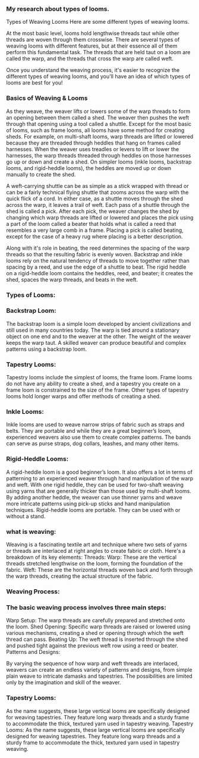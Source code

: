 ### My research about types of looms.
 Types of Weaving Looms
 Here are some different types of weaving looms.

At the most basic level, looms hold lengthwise threads taut while other threads are woven through them crosswise. There are several types of weaving looms with different features, but at their essence all of them perform this fundamental task. The threads that are held taut on a loom are called the warp, and the threads that cross the warp are called weft.

Once you understand the weaving process, it's easier to recognize the different types of weaving looms, and you'll have an idea of which types of looms are best for you!

### Basics of Weaving & Looms
As they weave, the weaver lifts or lowers some of the warp threads to form an opening between them called a shed. The weaver then pushes the weft through that opening using a tool called a shuttle. Except for the most basic of looms, such as frame looms, all looms have some method for creating sheds. For example, on multi-shaft looms, warp threads are lifted or lowered because they are threaded through heddles that hang on frames called harnesses. When the weaver uses treadles or levers to lift or lower the harnesses, the warp threads threaded through heddles on those harnesses go up or down and create a shed. On simpler looms (inkle looms, backstrap looms, and rigid-heddle looms), the heddles are moved up or down manually to create the shed.

A weft-carrying shuttle can be as simple as a stick wrapped with thread or can be a fairly technical flying shuttle that zooms across the warp with the quick flick of a cord. In either case, as a shuttle moves through the shed across the warp, it leaves a trail of weft. Each pass of a shuttle through the shed is called a pick. After each pick, the weaver changes the shed by changing which warp threads are lifted or lowered and places the pick using a part of the loom called a beater that holds what is called a reed that resembles a very large comb in a frame. Placing a pick is called beating, except for the case of a heavy rug where placing is a better description.



Along with it's role in beating, the reed determines the spacing of the warp threads so that the resulting fabric is evenly woven. Backstrap and inkle looms rely on the natural tendency of threads to move together rather than spacing by a reed, and use the edge of a shuttle to beat. The rigid heddle on a rigid-heddle loom contains the heddles, reed, and beater; it creates the shed, spaces the warp threads, and beats in the weft.

### Types of Looms:
### Backstrap Loom:

The backstrap loom is a simple loom developed by ancient civilizations and still used in many countries today. The warp is tied around a stationary object on one end and to the weaver at the other. The weight of the weaver keeps the warp taut. A skilled weaver can produce beautiful and complex patterns using a backstrap loom.

### Tapestry Looms:

Tapestry looms include the simplest of looms, the frame loom. Frame looms do not have any ability to create a shed, and a tapestry you create on a frame loom is constrained to the size of the frame. Other types of tapestry looms hold longer warps and offer methods of creating a shed.

### Inkle Looms:
Inkle looms are used to weave narrow strips of fabric such as straps and belts. They are portable and while they are a great beginner’s loom, experienced weavers also use them to create complex patterns. The bands can serve as purse straps, dog collars, leashes, and many other items.

### Rigid-Heddle Looms:
 A rigid-heddle loom is a good beginner’s loom. It also offers a lot in terms of patterning to an experienced weaver through hand manipulation of the warp and weft. With one rigid heddle, they can be used for two-shaft weaving using yarns that are generally thicker than those used by multi-shaft looms. By adding another heddle, the weaver can use thinner yarns and weave more intricate patterns using pick-up sticks and hand manipulation techniques. Rigid-heddle looms are portable. They can be used with or without a stand.
 ### what is weaving:  

Weaving is a fascinating textile art and technique where two sets of yarns or threads are interlaced at right angles to create fabric or cloth. Here's a breakdown of its key elements:
Threads:
Warp: These are the vertical threads stretched lengthwise on the loom, forming the foundation of the fabric.
Weft: These are the horizontal threads woven back and forth through the warp threads, creating the actual structure of the fabric. 
### Weaving Process:

### The basic weaving process involves three main steps:

Warp Setup: The warp threads are carefully prepared and stretched onto the loom.
Shed Opening: Specific warp threads are raised or lowered using various mechanisms, creating a shed or opening through which the weft thread can pass.
Beating Up: The weft thread is inserted through the shed and pushed tight against the previous weft row using a reed or beater.
Patterns and Designs:

By varying the sequence of how warp and weft threads are interlaced, weavers can create an endless variety of patterns and designs, from simple plain weave to intricate damasks and tapestries. The possibilities are limited only by the imagination and skill of the weaver.

### Tapestry Looms:
As the name suggests, these large vertical looms are specifically designed for weaving tapestries. They feature long warp threads and a sturdy frame to accommodate the thick, textured yarn used in tapestry weaving. Tapestry Looms: As the name suggests, these large vertical looms are specifically designed for weaving tapestries. They feature long warp threads and a sturdy frame to accommodate the thick, textured yarn used in tapestry weaving.
